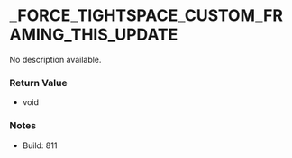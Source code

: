 # _FORCE_TIGHTSPACE_CUSTOM_FRAMING_THIS_UPDATE

No description available.

### Return Value
* void

### Notes
* Build: 811

